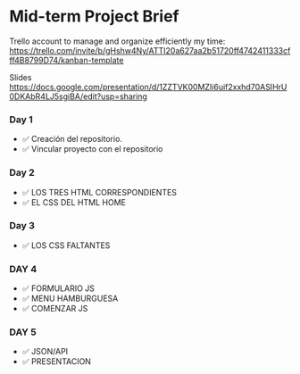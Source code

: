# Mid-term Project Brief

Trello account to manage and organize efficiently my time:
https://trello.com/invite/b/gHshw4Ny/ATTI20a627aa2b51720ff4742411333cfff4B8799D74/kanban-template

Slides https://docs.google.com/presentation/d/1ZZTVK00MZIi6uif2xxhd70ASIHrU0DKAbR4LJ5sgiBA/edit?usp=sharing

### Day 1

- ✅ Creación del repositorio.
- ✅ Vincular proyecto con el repositorio

### Day 2

- ✅ LOS TRES HTML CORRESPONDIENTES
- ✅ EL CSS DEL HTML HOME

### Day 3

- ✅ LOS CSS FALTANTES

### DAY 4

- ✅ FORMULARIO JS
- ✅ MENU HAMBURGUESA
- ✅ COMENZAR JS

### DAY 5

- ✅ JSON/API
- ✅ PRESENTACION
